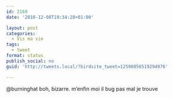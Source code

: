 ```yaml
---
id: 2169
date: '2010-12-08T19:34:28+01:00'

layout: post
categories:
  - Vis ma vie
tags:
  - tweet
format: status
publish_social: no
guid: 'http://tweets.local/?birdsite_tweet=12590856519294976'

---
```


@burninghat boh, bizarre. m’enfin moi il bug pas mal je trouve